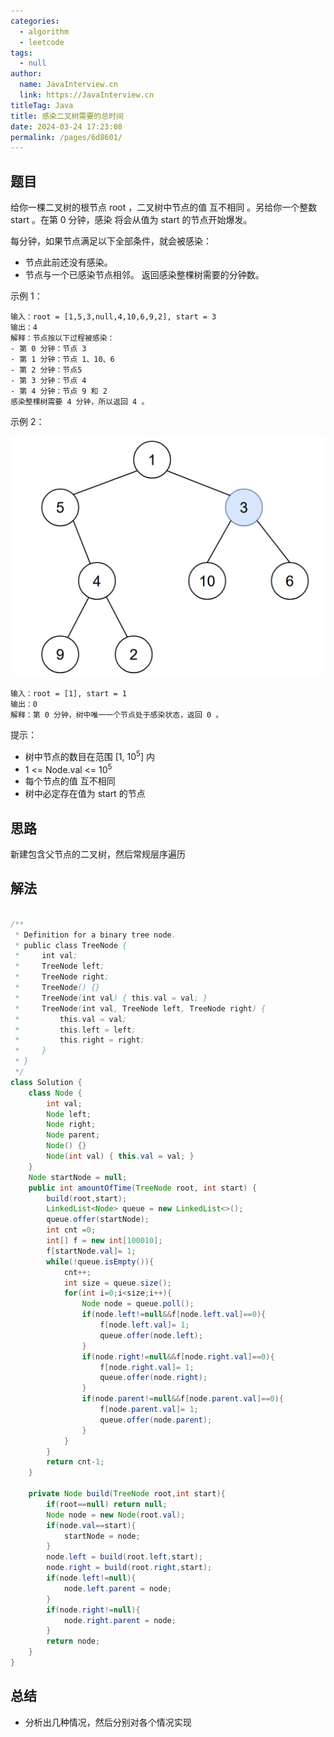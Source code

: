```yaml
---
categories: 
  - algorithm
  - leetcode
tags: 
  - null
author: 
  name: JavaInterview.cn
  link: https://JavaInterview.cn
titleTag: Java
title: 感染二叉树需要的总时间
date: 2024-03-24 17:23:08
permalink: /pages/6d8601/
---
```



## 题目

给你一棵二叉树的根节点 root ，二叉树中节点的值 互不相同 。另给你一个整数 start 。在第 0 分钟，感染 将会从值为 start 的节点开始爆发。

每分钟，如果节点满足以下全部条件，就会被感染：

* 节点此前还没有感染。
* 节点与一个已感染节点相邻。
返回感染整棵树需要的分钟数。



示例 1：


    输入：root = [1,5,3,null,4,10,6,9,2], start = 3
    输出：4
    解释：节点按以下过程被感染：
    - 第 0 分钟：节点 3
    - 第 1 分钟：节点 1、10、6
    - 第 2 分钟：节点5
    - 第 3 分钟：节点 4
    - 第 4 分钟：节点 9 和 2
    感染整棵树需要 4 分钟，所以返回 4 。

示例 2：

![](../../../media/pictures/leetcode/image-20220625231744-1.png)

    输入：root = [1], start = 1
    输出：0
    解释：第 0 分钟，树中唯一一个节点处于感染状态，返回 0 。


提示：

* 树中节点的数目在范围 [1, 10<sup>5</sup>] 内
* 1 <= Node.val <= 10<sup>5</sup>
* 每个节点的值 互不相同
* 树中必定存在值为 start 的节点


## 思路

新建包含父节点的二叉树，然后常规层序遍历



## 解法
```java

/**
 * Definition for a binary tree node.
 * public class TreeNode {
 *     int val;
 *     TreeNode left;
 *     TreeNode right;
 *     TreeNode() {}
 *     TreeNode(int val) { this.val = val; }
 *     TreeNode(int val, TreeNode left, TreeNode right) {
 *         this.val = val;
 *         this.left = left;
 *         this.right = right;
 *     }
 * }
 */
class Solution {
    class Node {
        int val;
        Node left;
        Node right;
        Node parent;
        Node() {}
        Node(int val) { this.val = val; }
    }
    Node startNode = null;
    public int amountOfTime(TreeNode root, int start) {
        build(root,start);
        LinkedList<Node> queue = new LinkedList<>();
        queue.offer(startNode);
        int cnt =0;
        int[] f = new int[100010];
        f[startNode.val]= 1;
        while(!queue.isEmpty()){
            cnt++;
            int size = queue.size();
            for(int i=0;i<size;i++){
                Node node = queue.poll();
                if(node.left!=null&&f[node.left.val]==0){
                    f[node.left.val]= 1;
                    queue.offer(node.left);
                }
                if(node.right!=null&&f[node.right.val]==0){
                    f[node.right.val]= 1;
                    queue.offer(node.right);
                }
                if(node.parent!=null&&f[node.parent.val]==0){
                    f[node.parent.val]= 1;
                    queue.offer(node.parent);
                }
            }
        }
        return cnt-1;
    }

    private Node build(TreeNode root,int start){
        if(root==null) return null;
        Node node = new Node(root.val);
        if(node.val==start){
            startNode = node;
        }
        node.left = build(root.left,start);
        node.right = build(root.right,start);
        if(node.left!=null){
            node.left.parent = node;
        }
        if(node.right!=null){
            node.right.parent = node;
        }
        return node;
    }
}
```

## 总结

- 分析出几种情况，然后分别对各个情况实现 
